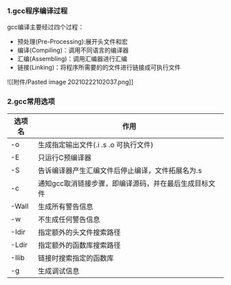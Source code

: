 ### 1.gcc程序编译过程

gcc编译主要经过四个过程：
- 预处理(Pre-Processing):展开头文件和宏
- 编译(Compiling)：调用不同语言的编译器
- 汇编(Assembling)：调用汇编器进行汇编
- 链接(Linking)：将程序所需要的的文件进行链接成可执行文件

![[附件/Pasted image 20210222102037.png]]
### 2.gcc常用选项

选项名 | 作用
------------- |----------------
-o | 生成指定输出文件(.i .s .o 可执行文件)
-E | 只运行C预编译器
-S | 告诉编译器产生汇编文件后停止编译，文件拓展名为.s
-c | 通知gcc取消链接步骤，即编译源码，并在最后生成目标文件
-Wall | 生成所有警告信息
-w | 不生成任何警告信息
-Idir | 指定额外的头文件搜索路径
-Ldir | 指定额外的函数库搜索路径
-Ilib | 链接时搜索指定的函数库
-g | 生成调试信息
